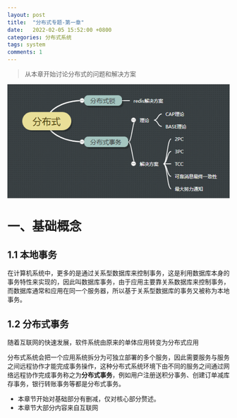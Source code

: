 ```yaml
---
layout: post
title:  "分布式专题-第一章"
date:   2022-02-05 15:52:00 +0800
categories: 分布式系统
tags: system
comments: 1
---
```

> 从本章开始讨论分布式的问题和解决方案

![img](/img/in-post/system/1.png)
# 一、基础概念
## 1.1 本地事务
在计算机系统中，更多的是通过关系型数据库来控制事务，这是利用数据库本身的事务特性来实现的，因此叫数据库事务，由于应用主要靠关系数据库来控制事务，而数据库通常和应用在同一个服务器，所以基于关系型数据库的事务又被称为本地事务。

## 1.2 分布式事务
随着互联网的快速发展，软件系统由原来的单体应用转变为分布式应用

分布式系统会把一个应用系统拆分为可独立部署的多个服务，因此需要服务与服务之间远程协作才能完成事务操作，这种分布式系统环境下由不同的服务之间通过网络远程协作完成事务称之为**分布式事务**，例如用户注册送积分事务、创建订单减库存事务，银行转账事务等都是分布式事务。

* 本章节开始对基础部分有删减，仅对核心部分赘述。
* 本章节大部分内容来自互联网